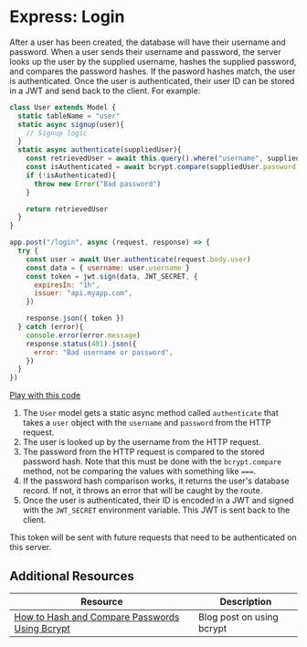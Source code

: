# Express: Login

After a user has been created, the database will have their username and password. When a user sends their username and password, the server looks up the user by the supplied username, hashes the supplied password, and compares the password hashes. If the pasword hashes match, the user is authenticated. Once the user is authenticated, their user ID can be stored in a JWT and send back to the client. For example:

```js
class User extends Model {
  static tableName = "user"
  static async signup(user){
    // Signup logic
  }
  static async authenticate(suppliedUser){
    const retrievedUser = await this.query().where("username", suppliedUser.username).first()
    const isAuthenticated = await bcrypt.compare(suppliedUser.password, retrievedUser.password_hash)
    if (!isAuthenticated){
      throw new Error("Bad password")
    }

    return retrievedUser
  }
}
```

```js
app.post("/login", async (request, response) => {
  try {
    const user = await User.authenticate(request.body.user)
    const data = { username: user.username }
    const token = jwt.sign(data, JWT_SECRET, {
      expiresIn: "1h",
      issuer: "api.myapp.com",
    })

    response.json({ token })
  } catch (error){
    console.error(error.message)
    response.status(401).json({
      error: "Bad username or password",
    })
  }
})
```

[Play with this code](https://codesandbox.io/s/bold-faraday-p74es)

1. The `User` model gets a static async method called `authenticate` that takes a `user` object with the `username` and `password` from the HTTP request.
2. The user is looked up by the username from the HTTP request.
3. The password from the HTTP request is compared to the stored password hash. Note that this must be done with the `bcrypt.compare` method, not be comparing the values with something like `===`.
4. If the password hash comparison works, it returns the user's database record. If not, it throws an error that will be caught by the route.
5. Once the user is authenticated, their ID is encoded in a JWT and signed with the `JWT_SECRET` environment variable. This JWT is sent back to the client.

This token will be sent with future requests that need to be authenticated on this server.

## Additional Resources

| Resource | Description |
| --- | --- |
| [How to Hash and Compare Passwords Using Bcrypt](https://hackthestuff.com/article/node-js-how-to-hashing-and-compare-password-using-bcrypt) | Blog post on using bcrypt |
